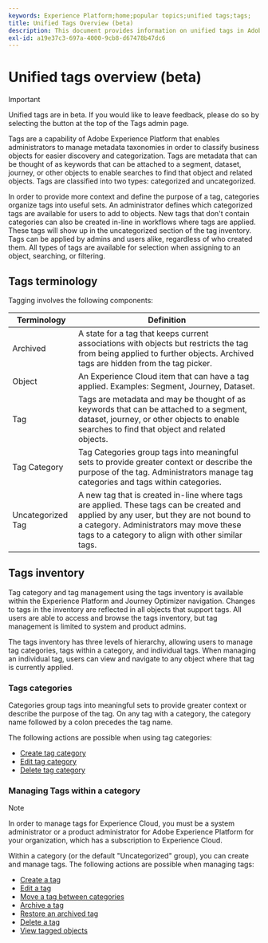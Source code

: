 ```yaml
---
keywords: Experience Platform;home;popular topics;unified tags;tags;
title: Unified Tags Overview (beta)
description: This document provides information on unified tags in Adobe Experience Platform
exl-id: a19e37c3-697a-4000-9cb8-d67478b47dc6
---
```

# Unified tags overview (beta)

>[!IMPORTANT]
>
>Unified tags are in beta. If you would like to leave feedback, please do so by selecting the button at the top of the Tags admin page.

Tags are a capability of Adobe Experience Platform that enables administrators to manage metadata taxonomies in order to classify business objects for easier discovery and categorization. Tags are metadata that can be thought of as keywords that can be attached to a segment, dataset, journey, or other objects to enable searches to find that object and related objects. Tags are classified into two types: categorized and uncategorized.

In order to provide more context and define the purpose of a tag, categories organize tags into useful sets. An administrator defines which categorized tags are available for users to add to objects. New tags that don't contain categories can also be created in-line in workflows where tags are applied. These tags will show up in the uncategorized section of the tag inventory. Tags can be applied by admins and users alike, regardless of who created them. All types of tags are available for selection when assigning to an object, searching, or filtering.

## Tags terminology

Tagging involves the following components:

| Terminology | Definition |
| --- | --- |
| Archived | A state for a tag that keeps current associations with objects but restricts the tag from being applied to further objects.  Archived tags are hidden from the tag picker. |
| Object | An Experience Cloud item that can have a tag applied.  Examples: Segment, Journey, Dataset. |
| Tag | Tags are metadata and may be thought of as keywords that can be attached to a segment, dataset, journey, or other objects to enable searches to find that object and related objects. |
| Tag Category | Tag Categories group tags into meaningful sets to provide greater context or describe the purpose of the tag.  Administrators manage tag categories and tags within categories. | 
| Uncategorized Tag | A new tag that is created in-line where tags are applied. These tags can be created and applied by any user, but they are not bound to a category.  Administrators may move these tags to a category to align with other similar tags. |

## Tags inventory

Tag category and tag management using the tags inventory is available within the Experience Platform and Journey Optimizer navigation. Changes to tags in the inventory are reflected in all objects that support tags. All users are able to access and browse the tags inventory, but tag management is limited to system and product admins.

The tags inventory has three levels of hierarchy, allowing users to manage tag categories, tags within a category, and individual tags. When managing an individual tag, users can view and navigate to any object where that tag is currently applied.

### Tags categories

Categories group tags into meaningful sets to provide greater context or describe the purpose of the tag. On any tag with a category, the category name followed by a colon precedes the tag name.

The following actions are possible when using tag categories:

* [Create tag category](./ui/tags-categories.md#create-tag-category)
* [Edit tag category](./ui/tags-categories.md#edit-tag-category-edit-tag-category)
* [Delete tag category](./ui/tags-categories.md#delete-tag-category-delete-tag-category)

### Managing Tags within a category

>[!NOTE]
>
>In order to manage tags for Experience Cloud, you must be a system administrator or a product administrator for Adobe Experience Platform for your organization, which has a subscription to Experience Cloud.

Within a category (or the default "Uncategorized" group), you can create and manage tags. The following actions are possible when managing tags:

* [Create a tag](./ui/managing-tags.md#create-a-tag-create-tag)
* [Edit a tag](./ui/managing-tags.md#edit-a-tag-edit-tag)
* [Move a tag between categories](./ui/managing-tags.md#move-a-tag-between-categories-move-tag)
* [Archive a tag](./ui/managing-tags.md#archive-a-tag-archive-tag)
* [Restore an archived tag](./ui/managing-tags.md#restore-an-archived-tag-restore-archived-tag)
* [Delete a tag](./ui/managing-tags.md#delete-a-tag-delete-tag)
* [View tagged objects](./ui/managing-tags.md#viewing-tagged-objects-view-tagged)
